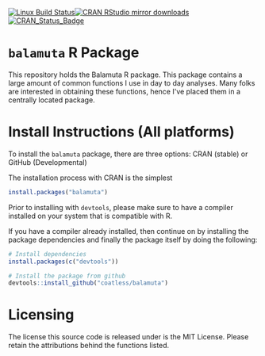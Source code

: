 [![Linux Build Status](https://travis-ci.org/coatless/balamuta.svg?branch=master)](https://travis-ci.org/coatless/balamuta)[![CRAN RStudio mirror downloads](http://cranlogs.r-pkg.org/badges/balamuta)](http://www.r-pkg.org/pkg/balamuta)[![CRAN\_Status\_Badge](http://www.r-pkg.org/badges/version/balamuta)](http://cran.r-project.org/package=balamuta)

# `balamuta` R Package
This repository holds the Balamuta R package. This package contains a large amount of common functions I use in day to day analyses. Many folks are interested in obtaining these functions, hence I've placed them in a centrally located package.

# Install Instructions (All platforms)
To install the `balamuta` package, there are three options: CRAN (stable) or GitHub (Developmental)

The installation process with CRAN is the simplest
```r
install.packages("balamuta")
```

Prior to installing with `devtools`, please make sure to have a compiler installed on your system that is compatible with R.

If you have a compiler already installed, then continue on by installing the package dependencies and finally the package itself by doing the following: 

```r
# Install dependencies
install.packages(c("devtools"))

# Install the package from github
devtools::install_github("coatless/balamuta")
```

# Licensing
The license this source code is released under is the MIT License. Please retain the attributions behind the functions listed. 
